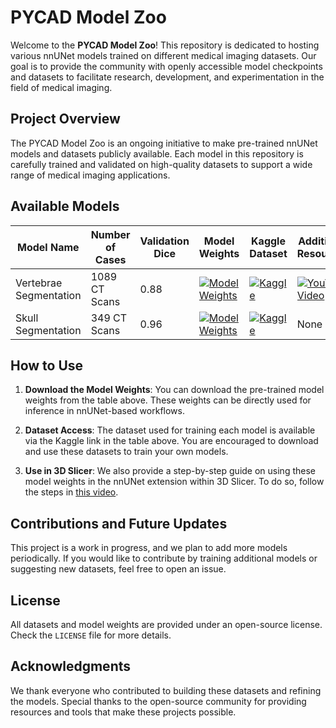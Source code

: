 # PYCAD Model Zoo

Welcome to the **PYCAD Model Zoo**! This repository is dedicated to hosting various nnUNet models trained on different medical imaging datasets. Our goal is to provide the community with openly accessible model checkpoints and datasets to facilitate research, development, and experimentation in the field of medical imaging.

## Project Overview

The PYCAD Model Zoo is an ongoing initiative to make pre-trained nnUNet models and datasets publicly available. Each model in this repository is carefully trained and validated on high-quality datasets to support a wide range of medical imaging applications.

## Available Models

| Model Name                | Number of Cases | Validation Dice | Model Weights | Kaggle Dataset | Additional Resources |
|---------------------------|-----------------|-----------------|----------------|-----------------|----------------------|
| Vertebrae Segmentation    | 1089 CT Scans    | 0.88            | [![Model Weights](https://img.shields.io/badge/Model_Weights-Download-brightgreen)](https://github.com/pycadd/pycad-model-zoo/releases/download/v0.0.1/spine.zip) | [![Kaggle](https://img.shields.io/badge/Dataset-Kaggle-blue)](https://www.kaggle.com/datasets/pycadmk/spine-segmentation-from-ct-scans) | [![YouTube Video](https://img.shields.io/badge/YouTube-Video-red)](https://youtu.be/rZfngRIhEcQ?si=Z0V5ATb3E9tlq104) |
| Skull Segmentation        | 349 CT Scans     | 0.96            | [![Model Weights](https://img.shields.io/badge/Model_Weights-Download-brightgreen)](https://github.com/pycadd/pycad-model-zoo/releases/download/untagged-69fb255e960d93b9b3b1/skull.zip) | [![Kaggle](https://img.shields.io/badge/Dataset-Kaggle-blue)](https://www.kaggle.com/datasets/pycadmk/skull-segmentation-in-ct-scans) | None |

## How to Use

1. **Download the Model Weights**: You can download the pre-trained model weights from the table above. These weights can be directly used for inference in nnUNet-based workflows.

2. **Dataset Access**: The dataset used for training each model is available via the Kaggle link in the table above. You are encouraged to download and use these datasets to train your own models.

3. **Use in 3D Slicer**: We also provide a step-by-step guide on using these model weights in the nnUNet extension within 3D Slicer. To do so, follow the steps in [this video](https://youtu.be/Mq0R-DNXdXc?si=EPc_1G47YWq9MIPl).

## Contributions and Future Updates

This project is a work in progress, and we plan to add more models periodically. If you would like to contribute by training additional models or suggesting new datasets, feel free to open an issue.

## License

All datasets and model weights are provided under an open-source license. Check the `LICENSE` file for more details.

## Acknowledgments

We thank everyone who contributed to building these datasets and refining the models. Special thanks to the open-source community for providing resources and tools that make these projects possible.
